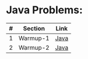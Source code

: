 Java Problems:
==============


| # | Section | Link |
|--------------|--------------------|------------------------|
| 1 | Warmup-1 | [Java](001-Warmup-1/README.md) |
| 2 | Warmup-2 | [Java](002-Warmup-2/README.md) |